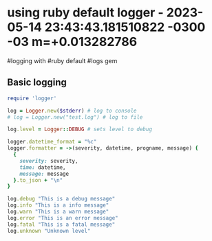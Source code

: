 # using ruby default logger - 2023-05-14 23:43:43.181510822 -0300 -03 m=+0.013282786

#logging with #ruby default #logs gem

## Basic logging

```ruby
require 'logger'

log = Logger.new($stderr) # log to console
# log = Logger.new("test.log") # log to file

log.level = Logger::DEBUG # sets level to debug

logger.datetime_format = "%c"
logger.formatter = ->(severity, datetime, progname, message) { 
  {
    severity: severity,
    time: datetime,
    message: message
  }.to_json + "\n"
}

log.debug "This is a debug message"
log.info "This is a info message"
log.warn "This is a warn message"
log.error "This is an error message"
log.fatal "This is a fatal message"
log.unknown "Unknown level"
```
